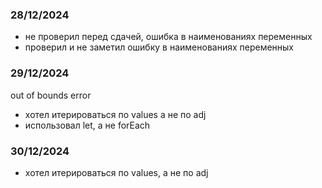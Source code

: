 ### 28/12/2024
- не проверил перед сдачей, ошибка в наименованиях переменных
- проверил и не заметил ошибку в наименованиях переменных

### 29/12/2024
out of bounds error
- хотел итерироваться по values а не по adj
- использовал let, а не forEach

### 30/12/2024
- хотел итерироваться по values, а не по adj